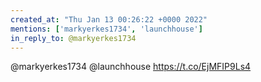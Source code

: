 ```yaml
---
created_at: "Thu Jan 13 00:26:22 +0000 2022"
mentions: ['markyerkes1734', 'launchhouse']
in_reply_to: @markyerkes1734
---
```


@markyerkes1734 @launchhouse https://t.co/EjMFIP9Ls4